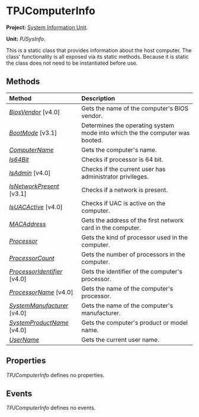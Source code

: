 <a href='Hidden comment: 
$Rev$
$Date$
'></a>

# TPJComputerInfo #

**Project:** [System Information Unit](SystemInformationUnit.md).

**Unit:** _PJSysInfo_.

This is a static class that provides information about the host computer. The class' functionality is all exposed via its static methods. Because it is static the class does not need to be instantiated before use.

## Methods ##

| **Method** | **Description** |
|:-----------|:----------------|
| _[BiosVendor](TPJComputerInfoBiosVendor.md)_ [v4.0] | Gets the name of the computer's BIOS vendor. |
| _[BootMode](TPJComputerInfoBootMode.md)_ [v3.1] | Determines the operating system mode into which the the computer was booted. |
| _[ComputerName](TPJComputerInfoComputerName.md)_ | Gets the computer's name. |
| _[Is64Bit](TPJComputerInfoIs64Bit.md)_ | Checks if processor is 64 bit. |
| _[IsAdmin](TPJComputerInfoIsAdmin.md)_ [v4.0] | Checks if the current user has administrator privileges. |
| _[IsNetworkPresent](TPJComputerInfoIsNetworkPresent.md)_ [v3.1] | Checks if a network is present. |
| _[IsUACActive](TPJComputerInfoIsUACActive.md)_ [v4.0] | Checks if UAC is active on the computer. |
| _[MACAddress](TPJComputerInfoMACAddress.md)_ | Gets the address of the first network card in the computer. |
| _[Processor](TPJComputerInfoProcessor.md)_ | Gets the kind of processor used in the computer. |
| _[ProcessorCount](TPJComputerInfoProcessorCount.md)_ | Gets the number of processors in the computer. |
| _[ProcessorIdentifier](TPJComputerInfoProcessorIdentifier.md)_ [v4.0] | Gets the identifier of the computer's processor. |
| _[ProcessorName](TPJComputerInfoProcessorName.md)_ [v4.0] | Gets the name of the computer's processor. |
| _[SystemManufacturer](TPJComputerInfoSystemManufacturer.md)_ [v4.0] | Gets the name of the computer's manufacturer. |
| _[SystemProductName](TPJComputerInfoSystemProductName.md)_ [v4.0] | Gets the computer's product or model name. |
| _[UserName](TPJComputerInfoUserName.md)_ | Gets the current user name. |

## Properties ##

_TPJComputerInfo_ defines no properties.

## Events ##

_TPJComputerInfo_ defines no events.